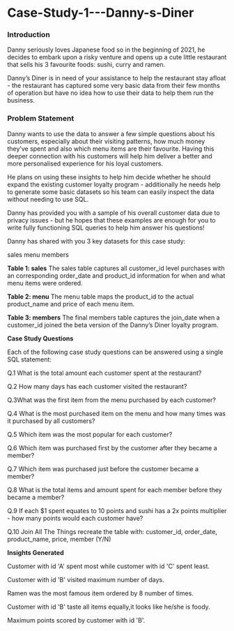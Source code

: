 # Case-Study-1---Danny-s-Diner

### Introduction

Danny seriously loves Japanese food so in the beginning of 2021, he decides to embark upon a risky venture and opens up a cute little restaurant that sells his 3 favourite foods: sushi, curry and ramen.

Danny’s Diner is in need of your assistance to help the restaurant stay afloat - the restaurant has captured some very basic data from their few months of operation but have no idea how to use their data to help them run the business.

### Problem Statement

Danny wants to use the data to answer a few simple questions about his customers, especially about their visiting patterns, how much money they’ve spent and also which menu items are their favourite. Having this deeper connection with his customers will help him deliver a better and more personalised experience for his loyal customers.

He plans on using these insights to help him decide whether he should expand the existing customer loyalty program - additionally he needs help to generate some basic datasets so his team can easily inspect the data without needing to use SQL.

Danny has provided you with a sample of his overall customer data due to privacy issues - but he hopes that these examples are enough for you to write fully functioning SQL queries to help him answer his questions!

Danny has shared with you 3 key datasets for this case study:

sales menu members

**Table 1: sales** The sales table captures all customer_id level purchases with an corresponding order_date and product_id information for when and what menu items were ordered.

**Table 2: menu** The menu table maps the product_id to the actual product_name and price of each menu item.

**Table 3: members** The final members table captures the join_date when a customer_id joined the beta version of the Danny’s Diner loyalty program.

**Case Study Questions**

Each of the following case study questions can be answered using a single SQL statement:

Q.1 What is the total amount each customer spent at the restaurant?

Q.2 How many days has each customer visited the restaurant?

Q.3What was the first item from the menu purchased by each customer?

Q.4 What is the most purchased item on the menu and how many times was it purchased by all customers?

Q.5 Which item was the most popular for each customer?

Q.6 Which item was purchased first by the customer after they became a member?

Q.7 Which item was purchased just before the customer became a member?

Q.8 What is the total items and amount spent for each member before they became a member?

Q.9 If each $1 spent equates to 10 points and sushi has a 2x points multiplier - how many points would each customer have?

Q.10 Join All The Things recreate the table with: customer_id, order_date, product_name, price, member (Y/N)

**Insights Generated**

Customer with id 'A' spent most while customer with id 'C' spent least.

Customer with id 'B' visited maximum number of days.

Ramen was the most famous item ordered by 8 number of times.

Customer with id 'B' taste all items equally,it looks like he/she is foody.

Maximum points scored by customer with id 'B'.


